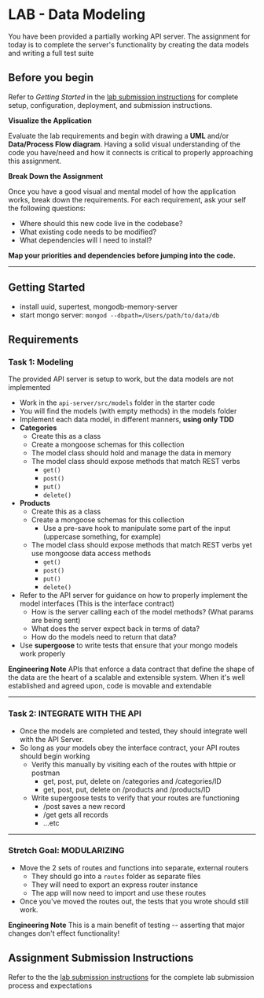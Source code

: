 # LAB - Data Modeling

You have been provided a partially working API server. The assignment for today is to complete the server's functionality by creating the data models and writing a full test suite

## Before you begin
Refer to *Getting Started*  in the [lab submission instructions]((../../../reference/submission-instructions/labs/README.md)) for complete setup, configuration, deployment, and submission instructions.

**Visualize the Application**

Evaluate the lab requirements and begin with drawing a **UML** and/or **Data/Process Flow diagram**.  Having a solid visual understanding of the code you have/need and how it connects is critical to properly approaching this assignment.

**Break Down the Assignment**

Once you have a good visual and mental model of how the application works, break down the requirements. For each requirement, ask your self the following questions:

* Where should this new code live in the codebase?
* What existing code needs to be modified?
* What dependencies will I need to install?

**Map your priorities and dependencies before jumping into the code.**

---

## Getting Started

* install uuid, supertest, mongodb-memory-server
* start mongo server: `mongod --dbpath=/Users/path/to/data/db`

## Requirements

### Task 1: Modeling
The provided API server is setup to work, but the data models are not implemented

* Work in the `api-server/src/models` folder in the starter code
* You will find the models (with empty methods) in the models folder
* Implement each data model, in different manners, **using only TDD**
* **Categories**
  * Create this as a class
  * Create a mongoose schemas for this collection
  * The model class should hold and manage the data in memory
  * The model class should expose methods that match REST verbs
    * `get()`
    * `post()`
    * `put()`
    * `delete()`
* **Products**
  * Create this as a class
  * Create a mongoose schemas for this collection
    * Use a pre-save hook to manipulate some part of the input (uppercase something, for example)
  * The model class should expose methods that match REST verbs yet use mongoose data access methods
    * `get()`
    * `post()`
    * `put()`
    * `delete()`
* Refer to the API server for guidance on how to properly implement the model interfaces (This is the interface contract)
  * How is the server calling each of the model methods? (What params are being sent)
  * What does the server expect back in terms of data?
  * How do the models need to return that data?
* Use **supergoose** to write tests that ensure that your mongo models work properly

**Engineering Note** APIs that enforce a data contract that define the shape of the data are the heart of a scalable and extensible system. When it's well established and agreed upon, code is movable and extendable
  
---

### Task 2: INTEGRATE WITH THE API
* Once the models are completed and tested, they should integrate well with the API Server.
* So long as your models obey the interface contract, your API routes should begin working
  * Verify this manually by visiting each of the routes with httpie or postman
    * get, post, put, delete on /categories and /categories/ID
    * get, post, put, delete on /products and /products/ID
  * Write supergoose tests to verify that your routes are functioning
    * /post saves a new record
    * /get gets all records
    * ...etc
    
---

### Stretch Goal: MODULARIZING

* Move the 2 sets of routes and functions into separate, external routers
  * They should go into a `routes` folder as separate files
  * They will need to export an express router instance
  * The app will now need to import and use these routes
* Once you've moved the routes out, the tests that you wrote should still work.

**Engineering Note** This is a main benefit of testing -- asserting that major changes don't effect functionality!

## Assignment Submission Instructions
Refer to the the [lab submission instructions]((../../../reference/submission-instructions/labs/README.md)) for the complete lab submission process and expectations



